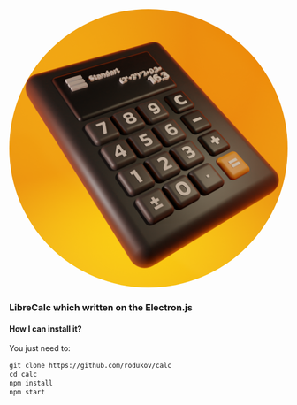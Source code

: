 <img src="untitled.png" style="border-radius:50%">

### LibreCalc which written on the Electron.js
#### How I can install it?
You just need to:
```
git clone https://github.com/rodukov/calc
cd calc
npm install
npm start
```
